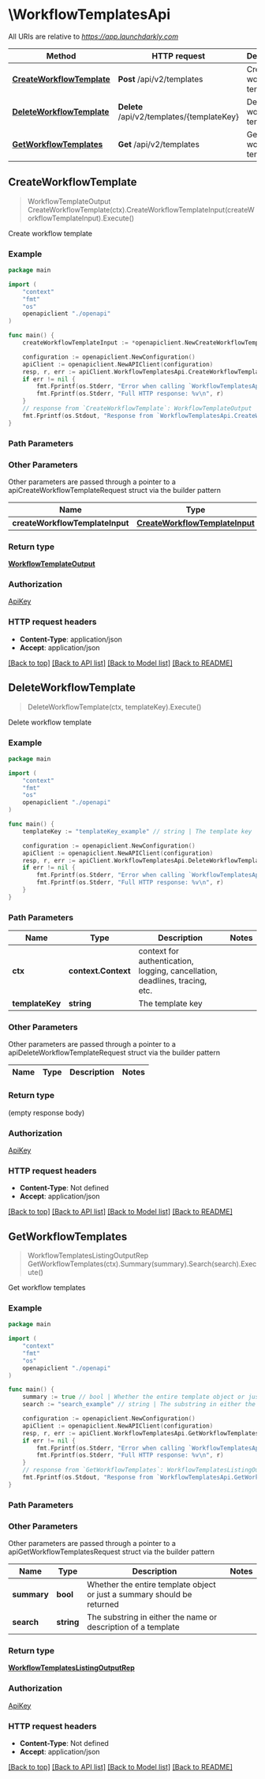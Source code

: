# \WorkflowTemplatesApi

All URIs are relative to *https://app.launchdarkly.com*

Method | HTTP request | Description
------------- | ------------- | -------------
[**CreateWorkflowTemplate**](WorkflowTemplatesApi.md#CreateWorkflowTemplate) | **Post** /api/v2/templates | Create workflow template
[**DeleteWorkflowTemplate**](WorkflowTemplatesApi.md#DeleteWorkflowTemplate) | **Delete** /api/v2/templates/{templateKey} | Delete workflow template
[**GetWorkflowTemplates**](WorkflowTemplatesApi.md#GetWorkflowTemplates) | **Get** /api/v2/templates | Get workflow templates



## CreateWorkflowTemplate

> WorkflowTemplateOutput CreateWorkflowTemplate(ctx).CreateWorkflowTemplateInput(createWorkflowTemplateInput).Execute()

Create workflow template



### Example

```go
package main

import (
    "context"
    "fmt"
    "os"
    openapiclient "./openapi"
)

func main() {
    createWorkflowTemplateInput := *openapiclient.NewCreateWorkflowTemplateInput("Key_example") // CreateWorkflowTemplateInput | 

    configuration := openapiclient.NewConfiguration()
    apiClient := openapiclient.NewAPIClient(configuration)
    resp, r, err := apiClient.WorkflowTemplatesApi.CreateWorkflowTemplate(context.Background()).CreateWorkflowTemplateInput(createWorkflowTemplateInput).Execute()
    if err != nil {
        fmt.Fprintf(os.Stderr, "Error when calling `WorkflowTemplatesApi.CreateWorkflowTemplate``: %v\n", err)
        fmt.Fprintf(os.Stderr, "Full HTTP response: %v\n", r)
    }
    // response from `CreateWorkflowTemplate`: WorkflowTemplateOutput
    fmt.Fprintf(os.Stdout, "Response from `WorkflowTemplatesApi.CreateWorkflowTemplate`: %v\n", resp)
}
```

### Path Parameters



### Other Parameters

Other parameters are passed through a pointer to a apiCreateWorkflowTemplateRequest struct via the builder pattern


Name | Type | Description  | Notes
------------- | ------------- | ------------- | -------------
 **createWorkflowTemplateInput** | [**CreateWorkflowTemplateInput**](CreateWorkflowTemplateInput.md) |  | 

### Return type

[**WorkflowTemplateOutput**](WorkflowTemplateOutput.md)

### Authorization

[ApiKey](../README.md#ApiKey)

### HTTP request headers

- **Content-Type**: application/json
- **Accept**: application/json

[[Back to top]](#) [[Back to API list]](../README.md#documentation-for-api-endpoints)
[[Back to Model list]](../README.md#documentation-for-models)
[[Back to README]](../README.md)


## DeleteWorkflowTemplate

> DeleteWorkflowTemplate(ctx, templateKey).Execute()

Delete workflow template



### Example

```go
package main

import (
    "context"
    "fmt"
    "os"
    openapiclient "./openapi"
)

func main() {
    templateKey := "templateKey_example" // string | The template key

    configuration := openapiclient.NewConfiguration()
    apiClient := openapiclient.NewAPIClient(configuration)
    resp, r, err := apiClient.WorkflowTemplatesApi.DeleteWorkflowTemplate(context.Background(), templateKey).Execute()
    if err != nil {
        fmt.Fprintf(os.Stderr, "Error when calling `WorkflowTemplatesApi.DeleteWorkflowTemplate``: %v\n", err)
        fmt.Fprintf(os.Stderr, "Full HTTP response: %v\n", r)
    }
}
```

### Path Parameters


Name | Type | Description  | Notes
------------- | ------------- | ------------- | -------------
**ctx** | **context.Context** | context for authentication, logging, cancellation, deadlines, tracing, etc.
**templateKey** | **string** | The template key | 

### Other Parameters

Other parameters are passed through a pointer to a apiDeleteWorkflowTemplateRequest struct via the builder pattern


Name | Type | Description  | Notes
------------- | ------------- | ------------- | -------------


### Return type

 (empty response body)

### Authorization

[ApiKey](../README.md#ApiKey)

### HTTP request headers

- **Content-Type**: Not defined
- **Accept**: application/json

[[Back to top]](#) [[Back to API list]](../README.md#documentation-for-api-endpoints)
[[Back to Model list]](../README.md#documentation-for-models)
[[Back to README]](../README.md)


## GetWorkflowTemplates

> WorkflowTemplatesListingOutputRep GetWorkflowTemplates(ctx).Summary(summary).Search(search).Execute()

Get workflow templates



### Example

```go
package main

import (
    "context"
    "fmt"
    "os"
    openapiclient "./openapi"
)

func main() {
    summary := true // bool | Whether the entire template object or just a summary should be returned (optional)
    search := "search_example" // string | The substring in either the name or description of a template (optional)

    configuration := openapiclient.NewConfiguration()
    apiClient := openapiclient.NewAPIClient(configuration)
    resp, r, err := apiClient.WorkflowTemplatesApi.GetWorkflowTemplates(context.Background()).Summary(summary).Search(search).Execute()
    if err != nil {
        fmt.Fprintf(os.Stderr, "Error when calling `WorkflowTemplatesApi.GetWorkflowTemplates``: %v\n", err)
        fmt.Fprintf(os.Stderr, "Full HTTP response: %v\n", r)
    }
    // response from `GetWorkflowTemplates`: WorkflowTemplatesListingOutputRep
    fmt.Fprintf(os.Stdout, "Response from `WorkflowTemplatesApi.GetWorkflowTemplates`: %v\n", resp)
}
```

### Path Parameters



### Other Parameters

Other parameters are passed through a pointer to a apiGetWorkflowTemplatesRequest struct via the builder pattern


Name | Type | Description  | Notes
------------- | ------------- | ------------- | -------------
 **summary** | **bool** | Whether the entire template object or just a summary should be returned | 
 **search** | **string** | The substring in either the name or description of a template | 

### Return type

[**WorkflowTemplatesListingOutputRep**](WorkflowTemplatesListingOutputRep.md)

### Authorization

[ApiKey](../README.md#ApiKey)

### HTTP request headers

- **Content-Type**: Not defined
- **Accept**: application/json

[[Back to top]](#) [[Back to API list]](../README.md#documentation-for-api-endpoints)
[[Back to Model list]](../README.md#documentation-for-models)
[[Back to README]](../README.md)

